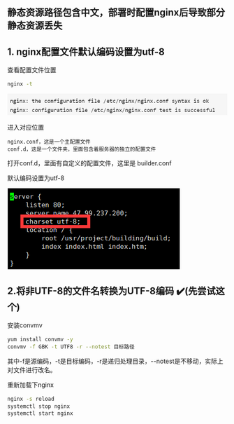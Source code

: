 ## 静态资源路径包含中文，部署时配置nginx后导致部分静态资源丢失

## 1. nginx配置文件默认编码设置为utf-8

查看配置文件位置

```sh
nginx -t
```

![image-20220412105412095](../pictures/image-20220412105412095.png)


进入对应位置
```text
nginx.conf，这是一个主配置文件
conf.d，这是一个文件夹，里面包含着服务器的独立的配置文件
```

打开conf.d，里面有自定义的配置文件，这里是 builder.conf

默认编码设置为utf-8

![image-20220412105649216](../pictures/image-20220412105649216.png)

## 2.将非UTF-8的文件名转换为UTF-8编码 :heavy_check_mark:(先尝试这个)

安装convmv

```sh
yum install convmv -y
convmv -f GBK -t UTF8 -r --notest 目标路径
```

其中-f是源编码，-t是目标编码，-r是递归处理目录，--notest是不移动，实际上对文件进行改名。

重新加载下nginx

```sh
nginx -s reload
systemctl stop nginx
systemctl start nginx
```



